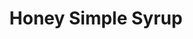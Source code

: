 ---
layout: recipe
recipe: true
title:  Honey Simple Syrup
excerpt: "A substitue for standard simple syrup"
ingredients:
    - ingredient: Honey
      amount: 0.5 cup
    - ingredient: Water
      amount: 0.25 cup
notes:
    - Stir ingredients until honey is combined
    - Bottle and store in the refrigerator
version: 1
tag:
    - syrup
    - honey
    - homemade
---